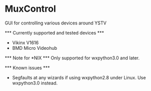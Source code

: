 MuxControl
==========

GUI for controlling various devices around YSTV

*** Currently supported and tested devices ***
- Vikinx V1616
- BMD Micro Videohub




*** Note for *NIX ***
Only supported for wxpython3.0 and later.

*** Known issues ***
- Segfaults at any wizards if using wxpython2.8 under Linux. Use wxpython3.0 instead.